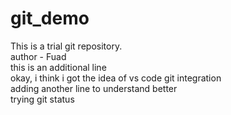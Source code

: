 # git_demo
This is a trial git repository.
<br>
author - Fuad
<br>
this is an additional line
<br>
okay, i think i got the idea of vs code git integration
<br>
adding another line to understand better
<br>
trying git status